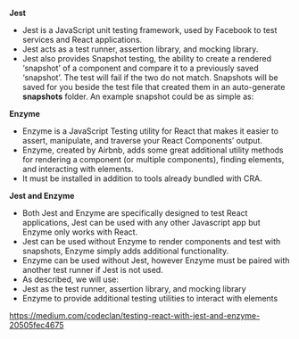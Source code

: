 **Jest**
- Jest is a JavaScript unit testing framework, used by Facebook to test services and React applications.
- Jest acts as a test runner, assertion library, and mocking library.
- Jest also provides Snapshot testing, the ability to create a rendered ‘snapshot’ of a component and compare it to a previously saved ‘snapshot’. The test will fail if the two do not match. Snapshots will be saved for you beside the test file that created them in an auto-generate __snapshots__ folder. An example snapshot could be as simple as:

**Enzyme**
- Enzyme is a JavaScript Testing utility for React that makes it easier to assert, manipulate, and traverse your React Components’ output.
- Enzyme, created by Airbnb, adds some great additional utility methods for rendering a component (or multiple components), finding elements, and interacting with elements.
- It must be installed in addition to tools already bundled with CRA.

**Jest and Enzyme**
- Both Jest and Enzyme are specifically designed to test React applications, Jest can be used with any other Javascript app but Enzyme only works with React.
- Jest can be used without Enzyme to render components and test with snapshots, Enzyme simply adds additional functionality.
- Enzyme can be used without Jest, however Enzyme must be paired with another test runner if Jest is not used.
- As described, we will use:
- Jest as the test runner, assertion library, and mocking library
- Enzyme to provide additional testing utilities to interact with elements

https://medium.com/codeclan/testing-react-with-jest-and-enzyme-20505fec4675
